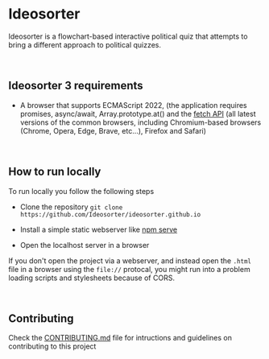# Ideosorter
Ideosorter is a flowchart-based interactive political quiz that attempts to bring a different approach to political quizzes.

<br />

## Ideosorter 3 requirements
 - A browser that supports ECMAScript 2022, (the application requires promises, async/await, Array.prototype.at() and the [fetch API](https://developer.mozilla.org/en-US/docs/Web/API/Fetch_API) (all latest versions of the common browsers, including Chromium-based browsers (Chrome, Opera, Edge, Brave, etc...), Firefox and Safari)

<br />

## How to run locally
To run locally you follow the following steps
 - Clone the repository `git clone https://github.com/Ideosorter/ideosorter.github.io`

 - Install a simple static webserver like [npm serve](https://www.npmjs.com/package/serve)

 - Open the localhost server in a browser

If you don't open the project via a webserver, and instead open the `.html` file in a browser using the `file://` protocal, you might run into a problem loading scripts and stylesheets because of CORS.

<br />

## Contributing
 Check the [CONTRIBUTING.md](https://github.com/Ideosorter/ideosorter.github.io/blob/master/CONTRIBUTING.md) file for intructions and guidelines on contributing to this project
